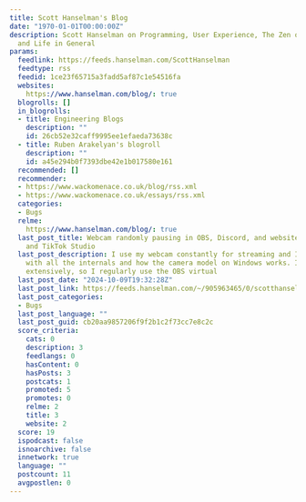 ```yaml
---
title: Scott Hanselman's Blog
date: "1970-01-01T00:00:00Z"
description: Scott Hanselman on Programming, User Experience, The Zen of Computers
  and Life in General
params:
  feedlink: https://feeds.hanselman.com/ScottHanselman
  feedtype: rss
  feedid: 1ce23f65715a3fadd5af87c1e54516fa
  websites:
    https://www.hanselman.com/blog/: true
  blogrolls: []
  in_blogrolls:
  - title: Engineering Blogs
    description: ""
    id: 26cb52e32caff9995ee1efaeda73638c
  - title: Ruben Arakelyan's blogroll
    description: ""
    id: a45e294b0f7393dbe42e1b017580e161
  recommended: []
  recommender:
  - https://www.wackomenace.co.uk/blog/rss.xml
  - https://www.wackomenace.co.uk/essays/rss.xml
  categories:
  - Bugs
  relme:
    https://www.hanselman.com/blog/: true
  last_post_title: Webcam randomly pausing in OBS, Discord, and websites - LSVCam
    and TikTok Studio
  last_post_description: I use my webcam constantly for streaming and I'm pretty familiar
    with all the internals and how the camera model on Windows works. I also use OBS
    extensively, so I regularly use the OBS virtual
  last_post_date: "2024-10-09T19:32:28Z"
  last_post_link: https://feeds.hanselman.com/~/905963465/0/scotthanselman~Webcam-randomly-pausing-in-OBS-Discord-and-websites-LSVCam-and-TikTok-Studio
  last_post_categories:
  - Bugs
  last_post_language: ""
  last_post_guid: cb20aa9857206f9f2b1c2f73cc7e8c2c
  score_criteria:
    cats: 0
    description: 3
    feedlangs: 0
    hasContent: 0
    hasPosts: 3
    postcats: 1
    promoted: 5
    promotes: 0
    relme: 2
    title: 3
    website: 2
  score: 19
  ispodcast: false
  isnoarchive: false
  innetwork: true
  language: ""
  postcount: 11
  avgpostlen: 0
---
```

